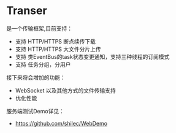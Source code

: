 # Transer
是一个传输框架,目前支持：
- 支持 HTTP/HTTPS 断点续传下载
- 支持 HTTP/HTTPS 大文件分片上传
- 支持 类EventBus的task状态变更通知，支持三种线程的订阅模式
- 支持 任务分组，分用户

接下来将会增加的功能：
- WebSocket 以及其他方式的文件传输支持
- 优化性能

服务端测试Demo详见：
- https://github.com/shilec/WebDemo
